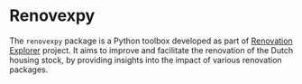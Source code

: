 # Renovexpy

The `renovexpy` package is a Python toolbox developed as part of [Renovation Explorer](https://www.tue.nl/en/research/research-groups/building-physics-and-services/building-performance/renovatieverkenner) project. It aims to improve and facilitate the renovation of the Dutch housing stock, by providing insights into the impact of various renovation packages.